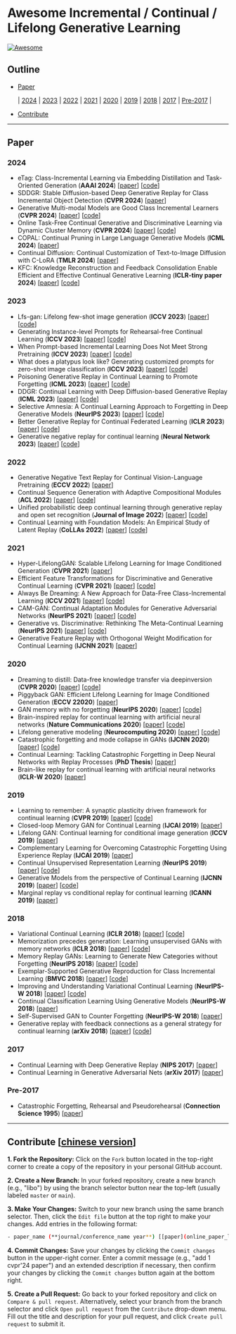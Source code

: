 # Awesome Incremental / Continual / Lifelong Generative Learning
[![Awesome](https://awesome.re/badge.svg)]()
[<img src="https://img.shields.io/badge/Contributions-Welcome-278ea5" alt=""/>](#contribute-chinese-version)

## Outline
- [Paper](#paper)

  | [2024](#2024) | [2023](#2023) | [2022](#2022) | [2021](#2021) | [2020](#2020) | [2019](#2019) | [2018](#2018) | [2017](#2017) | [Pre-2017](#pre-2017) |

- [Contribute](#contribute-chinese-version)

---
## Paper
### 2024
- eTag: Class-Incremental Learning via Embedding Distillation and Task-Oriented Generation (**AAAI 2024**) [[paper](https://ojs.aaai.org/index.php/AAAI/article/view/29153)] [[code](https://github.com/libo-huang/eTag)] 
- SDDGR: Stable Diffusion-based Deep Generative Replay for Class Incremental Object Detection (**CVPR 2024**) [[paper](https://openaccess.thecvf.com/content/CVPR2024/html/Kim_SDDGR_Stable_Diffusion-based_Deep_Generative_Replay_for_Class_Incremental_Object_CVPR_2024_paper.html)]
- Generative Multi-modal Models are Good Class Incremental Learners (**CVPR 2024**) [[paper](https://openaccess.thecvf.com/content/CVPR2024/html/Cao_Generative_Multi-modal_Models_are_Good_Class_Incremental_Learners_CVPR_2024_paper.html)] [[code](https://github.com/DoubleClass/GMM)]
- Online Task-Free Continual Generative and Discriminative Learning via Dynamic Cluster Memory (**CVPR 2024**) [[paper](https://openaccess.thecvf.com/content/CVPR2024/html/Ye_Online_Task-Free_Continual_Generative_and_Discriminative_Learning_via_Dynamic_Cluster_CVPR_2024_paper.html)] [[code](https://github.com/dtuzi123/DCM)]
- COPAL: Continual Pruning in Large Language Generative Models (**ICML 2024**) [[paper](https://openreview.net/forum?id=Lt8Lk7IQ5b)]
- Continual Diffusion: Continual Customization of Text-to-Image Diffusion with C-LoRA (**TMLR 2024**) [[paper](https://openreview.net/forum?id=TZdEgwZ6f3)]
- KFC: Knowledge Reconstruction and Feedback Consolidation Enable Efficient and Effective Continual Generative Learning (**ICLR-tiny paper 2024**) [[paper](https://openreview.net/pdf?id=pVTcR8ig3R)] [[code](https://github.com/libo-huang/KFC)]


### 2023
- Lfs-gan: Lifelong few-shot image generation (**ICCV 2023**) [[paper](https://openaccess.thecvf.com/content/ICCV2023/html/Seo_LFS-GAN_Lifelong_Few-Shot_Image_Generation_ICCV_2023_paper.html)] [[code](https://github.com/KHU-AGI/LFS-GAN)]
- Generating Instance-level Prompts for Rehearsal-free Continual Learning (**ICCV 2023**) [[paper](https://openaccess.thecvf.com/content/ICCV2023/html/Jung_Generating_Instance-level_Prompts_for_Rehearsal-free_Continual_Learning_ICCV_2023_paper.html)] [[code](https://github.com/naver-ai/dap-cl)]
- When Prompt-based Incremental Learning Does Not Meet Strong Pretraining (**ICCV 2023**) [[paper](https://openaccess.thecvf.com/content/ICCV2023/html/Tang_When_Prompt-based_Incremental_Learning_Does_Not_Meet_Strong_Pretraining_ICCV_2023_paper.html)] [[code](https://github.com/TOM-tym/APG)]
- What does a platypus look like? Generating customized prompts for zero-shot image classification (**ICCV 2023**) [[paper](https://openaccess.thecvf.com/content/ICCV2023/html/Pratt_What_Does_a_Platypus_Look_Like_Generating_Customized_Prompts_for_ICCV_2023_paper.html)] [[code](https://github.com/sarahpratt/CuPL)]
- Poisoning Generative Replay in Continual Learning to Promote Forgetting (**ICML 2023**) [[paper](https://proceedings.mlr.press/v202/kang23c.html)] [[code](https://www.dropbox.com/scl/fo/ae954h8tsjd6z138x7yf5/ACVvowDAq4C9cjJgUXuNJKw?rlkey=nhqo08bd7tzoxd0g6w2y5oijc&e=1&st=an4xuj5w&dl=0)]
- DDGR: Continual Learning with Deep Diffusion-based Generative Replay (**ICML 2023**) [[paper](https://proceedings.mlr.press/v202/gao23e)] [[code](https://github.com/xiaocangshengGR/DDGR)]
- Selective Amnesia: A Continual Learning Approach to Forgetting in Deep Generative Models (**NeurIPS 2023**) [[paper](https://proceedings.neurips.cc/paper_files/paper/2023/hash/376276a95781fa17c177b1ccdd0a03ac-Abstract-Conference.html)] [[code](https://github.com/clear-nus/selective-amnesia)]
- Better Generative Replay for Continual Federated Learning (**ICLR 2023**) [[paper](https://openreview.net/forum?id=cRxYWKiTan)] [[code](https://github.com/daiqing98/FedCIL)]
- Generative negative replay for continual learning (**Neural Network 2023**) [[paper](https://www.sciencedirect.com/science/article/pii/S0893608023001235)] [[code](https://openreview.net/forum?id=MWQCPYSJRN)]


### 2022
- Generative Negative Text Replay for Continual Vision-Language Pretraining (**ECCV 2022**) [[paper](https://www.ecva.net/papers/eccv_2022/papers_ECCV/papers/136960022.pdf)]
- Continual Sequence Generation with Adaptive Compositional Modules (**ACL 2022**) [[paper](https://aclanthology.org/2022.acl-long.255/)] [[code](https://github.com/SALT-NLP/Adaptive-Compositional-Modules)]
- Unified probabilistic deep continual learning through generative replay and open set recognition (**Journal of Image 2022**) [[paper](https://d1wqtxts1xzle7.cloudfront.net/92524318/pdf-libre.pdf?1665928933=&response-content-disposition=inline%3B+filename%3DUnified_Probabilistic_Deep_Continual_Lea.pdf&Expires=1722779706&Signature=LnvZgOp795QVK-4SzuUAwZLwdvIROMY~Mbzb3Q8e8cHOIwFitPMdh7wlO3fk2xY-tpu60g-KT3U3F-9oWy-X52xJ0~Dwrvet-pCZkoJffvwlfPO1rjsT1y~tpRj7O7CnU-hycrdmYo3rhg~IKHYIwUYEgYOvi1wTsj2Zl0iVMbGfJwigu3OMh0WvEgsXzHTAf9PUj~wqk8zYrUfrxjrY~SfUcqV2Z7SfAwGII8Fmixa2NiUzxRBku2CODulBNSr7hEjI52P-UIfJ3YJm42la-oS1pq9jfNZ4VUmHtO2E3V3T2UnDVv5RGjYSFyCkpyf4wHw5TWJW7atAUev1Q1pugQ__&Key-Pair-Id=APKAJLOHF5GGSLRBV4ZA)] [[code](https://github.com/MrtnMndt/OpenVAE_ContinualLearning)]
- Continual Learning with Foundation Models: An Empirical Study of Latent Replay (**CoLLAs 2022**) [[paper](https://proceedings.mlr.press/v199/ostapenko22a.html)] [[code](https://github.com/oleksost/latent_CL)]

### 2021
- Hyper-LifelongGAN: Scalable Lifelong Learning for Image Conditioned Generation (**CVPR 2021**) [[paper](https://openaccess.thecvf.com/content/CVPR2021/html/Zhai_Hyper-LifelongGAN_Scalable_Lifelong_Learning_for_Image_Conditioned_Generation_CVPR_2021_paper.html)]
- Efficient Feature Transformations for Discriminative and Generative Continual Learning (**CVPR 2021**) [[paper](https://openaccess.thecvf.com/content/CVPR2021/html/Verma_Efficient_Feature_Transformations_for_Discriminative_and_Generative_Continual_Learning_CVPR_2021_paper.html)] [[code](https://github.com/vkverma01/EFT)]
- Always Be Dreaming: A New Approach for Data-Free Class-Incremental Learning (**ICCV 2021**) [[paper](https://openaccess.thecvf.com/content/ICCV2021/html/Smith_Always_Be_Dreaming_A_New_Approach_for_Data-Free_Class-Incremental_Learning_ICCV_2021_paper.html)] [[code](https://github.com/GT-RIPL/AlwaysBeDreaming-DFCIL)]
- CAM-GAN: Continual Adaptation Modules for Generative Adversarial Networks (**NeurIPS 2021**) [[paper](https://proceedings.neurips.cc/paper/2021/hash/8073bd4ed0fe0c330290c58056a2cd5e-Abstract.html)] [[code](https://github.com/sakshivarshney/CAM-GAN)]
- Generative vs. Discriminative: Rethinking The Meta-Continual Learning (**NeurIPS 2021**) [[paper](https://papers.nips.cc/paper/2021/hash/b4e267d84075f66ebd967d95331fcc03-Abstract.html)] [[code](https://github.com/aminbana/GeMCL)]
- Generative Feature Replay with Orthogonal Weight Modification for Continual Learning (**IJCNN 2021**) [[paper](https://ieeexplore.ieee.org/abstract/document/9534437/)]
 


### 2020
- Dreaming to distill: Data-free knowledge transfer via deepinversion (**CVPR 2020**) [[paper](https://openaccess.thecvf.com/content_CVPR_2020/html/Yin_Dreaming_to_Distill_Data-Free_Knowledge_Transfer_via_DeepInversion_CVPR_2020_paper.html)] [[code](https://github.com/NVlabs/DeepInversion)]
- Piggyback GAN: Efficient Lifelong Learning for Image Conditioned Generation (**ECCV 22020**) [[paper](https://www.ecva.net/papers/eccv_2020/papers_ECCV/papers/123660392.pdf)]
- GAN memory with no forgetting (**NeurIPS 2020**) [[paper](https://papers.nips.cc/paper/2020/file/bf201d5407a6509fa536afc4b380577e-Paper.pdf)] [[code](https://github.com/MiaoyunZhao/GANmemory_LifelongLearning)]
- Brain-inspired replay for continual learning with artificial neural networks (**Nature Communications 2020**) [[paper](https://www.nature.com/articles/s41467-020-17866-2.pdf)] [[code](https://github.com/GMvandeVen/brain-inspired-replay)]
- Lifelong generative modeling (**Neurocomputing 2020**) [[paper](https://github.com/jramapuram/LifelongVAE)] [[code](https://www.sciencedirect.com/science/article/pii/S0925231220303623#bib0115)]
- Catastrophic forgetting and mode collapse in GANs (**IJCNN 2020**) [[paper](https://ieeexplore.ieee.org/abstract/document/9207181)] [[code](https://github.com/htt210/CatastrophicGANCode)]
- Continual Learning: Tackling Catastrophic Forgetting in Deep Neural Networks with Replay Processes (**PhD Thesis**) [[paper](https://arxiv.org/pdf/2007.00487)]
- Brain-like replay for continual learning with artificial neural networks (**ICLR-W 2020**) [[paper](https://baicsworkshop.github.io/pdf/BAICS_8.pdf)]


### 2019
- Learning to remember: A synaptic plasticity driven framework for continual learning (**CVPR 2019**) [[paper](https://openaccess.thecvf.com/content_CVPR_2019/html/Ostapenko_Learning_to_Remember_A_Synaptic_Plasticity_Driven_Framework_for_Continual_CVPR_2019_paper.html)] [[code](https://github.com/SAP-archive/machine-learning-dgm)]
- Closed-loop Memory GAN for Continual Learning (**IJCAI 2019**) [[paper](https://www.ijcai.org/proceedings/2019/0462.pdf)]
- Lifelong GAN: Continual learning for conditional image generation (**ICCV 2019**) [[paper](https://openaccess.thecvf.com/content_ICCV_2019/html/Zhai_Lifelong_GAN_Continual_Learning_for_Conditional_Image_Generation_ICCV_2019_paper.html)]
- Complementary Learning for Overcoming Catastrophic Forgetting Using Experience Replay (**IJCAI 2019**) [[paper](https://www.ijcai.org/proceedings/2019/0463.pdf)]
- Continual Unsupervised Representation Learning (**NeurIPS 2019**) [[paper](https://proceedings.neurips.cc/paper/2019/hash/861578d797aeb0634f77aff3f488cca2-Abstract.html)] [[code](https://github.com/google-deepmind/deepmind-research/tree/master/curl)]
- Generative Models from the perspective of Continual Learning (**IJCNN 2019**) [[paper](https://ieeexplore.ieee.org/abstract/document/8851986/)] [[code](https://github.com/TLESORT/Generative_Continual_Learning)]
- Marginal replay vs conditional replay for continual learning (**ICANN 2019**) [[paper](https://arxiv.org/pdf/1810.12069)]



### 2018
- Variational Continual Learning (**ICLR 2018**) [[paper](https://openreview.net/pdf?id=BkQqq0gRb)] [[code](https://github.com/nvcuong/variational-continual-learning)]
- Memorization precedes generation: Learning unsupervised GANs with memory networks (**ICLR 2018**) [[paper](https://openreview.net/pdf?id=rkO3uTkAZ)] [[code](https://github.com/whyjay/memoryGAN)]
- Memory Replay GANs: Learning to Generate New Categories without Forgetting (**NeurIPS 2018**) [[paper](https://proceedings.neurips.cc/paper/2018/hash/a57e8915461b83adefb011530b711704-Abstract.html)] [[code](https://github.com/WuChenshen/MeRGAN)]
- Exemplar-Supported Generative Reproduction for Class Incremental Learning (**BMVC 2018**) [[paper](http://bmvc2018.org/contents/papers/0325.pdf)] [[code](https://github.com/TonyPod/ESGR)]
- Improving and Understanding Variational Continual Learning (**NeurIPS-W 2018**) [[paper](https://arxiv.org/pdf/1905.02099)] [[code](https://github.com/nvcuong/variational-continual-learning/tree/master/improved_ddm)]
- Continual Classification Learning Using Generative Models (**NeurIPS-W 2018**) [[paper](https://arodes.hes-so.ch/record/4159?ln=en&v=pdf)]
- Self-Supervised GAN to Counter Forgetting (**NeurIPS-W 2018**) [[paper](https://arxiv.org/pdf/1810.11598)]
- Generative replay with feedback connections as a general strategy for continual learning (**arXiv 2018**) [[paper](https://arxiv.org/abs/1809.10635)] [[code](https://github.com/GMvandeVen/continual-learning)]

### 2017
- Continual Learning with Deep Generative Replay (**NIPS 2017**) [[paper](https://proceedings.neurips.cc/paper/2017/hash/0efbe98067c6c73dba1250d2beaa81f9-Abstract.html)]
- Continual Learning in Generative Adversarial Nets (**arXiv 2017**) [[paper](https://arxiv.org/pdf/1705.08395)]



### Pre-2017
- Catastrophic Forgetting, Rehearsal and Pseudorehearsal (**Connection Science 1995**) [[paper](https://citeseerx.ist.psu.edu/document?repid=rep1&type=pdf&doi=5ac423a83b4321b43249224fcc528bb70e086826)]



---
## Contribute [[chinese version](http://t.csdnimg.cn/S1rvo)]
**1. Fork the Repository:** Click on the `Fork` button located in the top-right corner to create a copy of the repository in your personal GitHub account.

**2. Create a New Branch:** In your forked repository, create a new branch (e.g., "libo") by using the branch selector button near the top-left (usually labeled `master` or `main`).

**3. Make Your Changes:** Switch to your new branch using the same branch selector. Then, click the `Edit file` button at the top right to make your changes. Add entries in the following format:
  ```bash
  - paper_name (**journal/conference_name year**) [[paper](online_paper_link)] [[code](online_code_link)]
  ```

**4. Commit Changes:** Save your changes by clicking the `Commit changes` button in the upper-right corner. Enter a commit message (e.g., "add 1 cvpr'24 paper") and an extended description if necessary, then confirm your changes by clicking the `Commit changes` button again at the bottom right.

**5. Create a Pull Request:** Go back to your forked repository and click on `Compare & pull request`. Alternatively, select your branch from the branch selector and click `Open pull request` from the `Contribute` drop-down menu. Fill out the title and description for your pull request, and click `Create pull request` to submit it.
